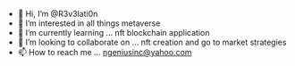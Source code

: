 - 👋 Hi, I’m @R3v3lati0n
- 👀 I’m interested in all things metaverse
- 🌱 I’m currently learning ... nft blockchain application
- 💞️ I’m looking to collaborate on ... nft creation and go to market strategies
- 📫 How to reach me ... ngeniusinc@yahoo.com

<!---
R3v3lati0n/R3v3lati0n is a ✨ special ✨ repository because its `README.md` (this file) appears on your GitHub profile.
You can click the Preview link to take a look at your changes.
--->
